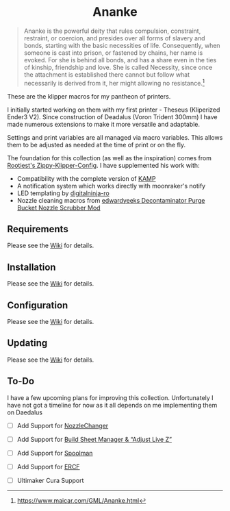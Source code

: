 <h1 align="center">
Ananke
</h1>

>Ananke is the powerful deity that rules compulsion, constraint, restraint, or coercion, and presides over all forms of slavery and bonds, starting with the basic necessities of life. Consequently, when someone is cast into prison, or fastened by chains, her name is evoked. For she is behind all bonds, and has a share even in the ties of kinship, friendship and love. She is called Necessity, since once the attachment is established there cannot but follow what necessarily is derived from it, her might allowing no resistance.[^1]

These are the klipper macros for my pantheon of printers. 

I initially started working on them with my first printer - Theseus (Kliperized Ender3 V2). Since construction of Deadalus (Voron Trident 300mm) I have made numerous extensions to make it more versatile and adaptable. 

Settings and print variables are all managed via macro variables. This allows them to be adjusted as needed at the time of print or on the fly.

The foundation for this collection (as well as the inspiration) comes from [Rootiest's Zippy-Klipper-Config](https://github.com/rootiest/zippy-klipper_config). I have supplemented his work with: 
- Compatibility with the complete version of [KAMP](https://github.com/kyleisah/Klipper-Adaptive-Meshing-Purging)
- A notification system which works directly with moonraker's notify
- LED templating by [digitalninja-ro](https://github.com/digitalninja-ro/klipper-neopixel)
- Nozzle cleaning macros from [edwardyeeks Decontaminator Purge Bucket Nozzle Scrubber Mod](https://github.com/VoronDesign/VoronUsers/tree/master/orphaned_mods/printer_mods/edwardyeeks/Decontaminator_Purge_Bucket_%26_Nozzle_Scrubber)

## Requirements
Please see the [Wiki](https://github.com/MadD0c/Ananke/wiki/Requirements) for details.
## Installation
Please see the [Wiki](https://github.com/MadD0c/Ananke/wiki/Installation) for details.
## Configuration
Please see the [Wiki](https://github.com/MadD0c/Ananke/wiki/Configuration) for details.
## Updating
Please see the [Wiki](https://github.com/MadD0c/Ananke/wiki/Updating) for details.

## To-Do
I have a few upcoming plans for improving this collection. Unfortunately I have not got a timeline for now as it all depends on me implementing them on Daedalus
- [ ] Add Support for [NozzleChanger](https://github.com/garethky/change-nozzle-klipper-extra)
- [ ] Add Support for [Build Sheet Manager & “Adjust Live Z”](https://klipper.discourse.group/t/build-sheet-manager-adjust-live-z/4013)
- [ ] Add Support for [Spoolman](https://github.com/Donkie/Spoolman)
- [ ] Add Support for [ERCF](https://github.com/EtteGit/EnragedRabbitProject)
- [ ] Ultimaker Cura Support

  [^1]:https://www.maicar.com/GML/Ananke.html
